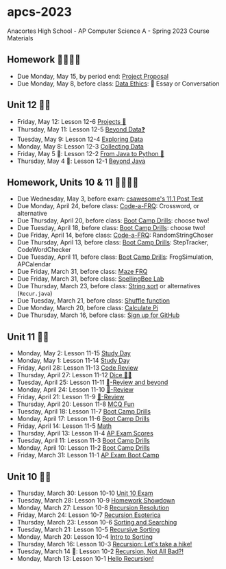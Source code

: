 # apcs-2023

Anacortes High School - AP Computer Science A - Spring 2023 Course Materials

## Homework 👩‍💻👨‍💻

- Due Monday, May 15, by period end: [Project Proposal](unit12/12-6.md#homework)
- Due Monday, May 8, before class: [Data Ethics](unit12/12-1.md#homework): 📜 Essay or Conversation

## Unit 12 🧑‍🏫

- Friday, May 12: Lesson 12-6 [Projects 🚧](unit12/12-6.md)
- Thursday, May 11: Lesson 12-5 [Beyond Data❓](unit12/12-5.md)
- Tuesday, May 9: Lesson 12-4 [Exploring Data](unit12/12-4.md)
- Monday, May 8: Lesson 12-3 [Collecting Data](unit12/12-3.md)
- Friday, May 5 🌮: Lesson 12-2 [From Java to Python 🐍](unit12/12-2.md)
- Thursday, May 4 🌌: Lesson 12-1 [Beyond Java](unit12/12-1.md)

## Homework, Units 10 & 11 👩‍💻👨‍💻

- Due Wednesday, May 3, before exam: [csawesome's 11.1 Post Test](unit11/11-11.md#homework)
- Due Monday, April 24, before class: [Code-a-FRQ](unit11/11-9.md#homework): Crossword, or alternative
- Due Thursday, April 20, before class: [Boot Camp Drills](unit11/11-7.md#homework): choose two!
- Due Tuesday, April 18, before class: [Boot Camp Drills](unit11/11-6.md#homework): choose two!
- Due Friday, April 14, before class: [Code-a-FRQ](unit11/11-4.md#homework): RandomStringChoser
- Due Thursday, April 13, before class: [Boot Camp Drills](unit11/11-3.md#homework): StepTracker, CodeWordChecker
- Due Tuesday, April 11, before class: [Boot Camp Drills](unit11/11-2.md#homework): FrogSimulation, APCalendar
- Due Friday, March 31, before class: [Maze FRQ](unit10/10-6.md#homework-maze-frq)
- Due Friday, March 31, before class: [SpellingBee Lab](unit10/lab02bee/README.md)
- Due Thursday, March 23, before class: [String sort](unit10/10-5.md#homework) or alternatives (`Recur.java`)
- Due Tuesday, March 21, before class: [Shuffle function](unit10/10-4.md#homework)
- Due Monday, March 20, before class: [Calculate Pi](unit10/10-2.md#homework)
- Due Thursday, March 16, before class: [Sign up for GitHub](unit10/10-1.md#homework-sign-up-for-github)

## Unit 11 🧑‍🏫

- Monday, May 2: Lesson 11-15 [Study Day](unit11/11-15.md)
- Monday, May 1: Lesson 11-14 [Study Day](unit11/11-14.md)
- Friday, April 28: Lesson 11-13 [Code Review](unit11/11-13.md)
- Thursday, April 27: Lesson 11-12 [Dice 🎲🎲](unit11/11-12.md)
- Tuesday, April 25: Lesson 11-11 [🐝-Review and beyond](unit11/11-11.md)
- Monday, April 24: Lesson 11-10 [🐝-Review](unit11/11-10.md)
- Friday, April 21: Lesson 11-9 [🐝-Review](unit11/11-9.md)
- Thursday, April 20: Lesson 11-8 [MCQ Fun](unit11/11-8.md)
- Tuesday, April 18: Lesson 11-7 [Boot Camp Drills](unit11/11-7.md)
- Monday, April 17: Lesson 11-6 [Boot Camp Drills](unit11/11-6.md)
- Friday, April 14: Lesson 11-5 [Math](unit11/11-5.md)
- Thursday, April 13: Lesson 11-4 [AP Exam Scores](unit11/11-4.md)
- Tuesday, April 11: Lesson 11-3 [Boot Camp Drills](unit11/11-3.md)
- Monday, April 10: Lesson 11-2 [Boot Camp Drills](unit11/11-2.md)
- Friday, March 31: Lesson 11-1 [AP Exam Boot Camp](unit11/11-1.md)

## Unit 10 🧑‍🏫

- Thursday, March 30: Lesson 10-10 [Unit 10 Exam](unit10/10-10.md)
- Tuesday, March 28: Lesson 10-9 [Homework Showdown](unit10/10-9.md)
- Monday, March 27: Lesson 10-8 [Recursion Resolution](unit10/10-8.md)
- Friday, March 24: Lesson 10-7 [Recursion Esoterica](unit10/10-7.md)
- Thursday, March 23: Lesson 10-6 [Sorting and Searching](unit10/10-6.md)
- Tuesday, March 21: Lesson 10-5 [Recursive Sorting](unit10/10-5.md)
- Monday, March 20: Lesson 10-4 [Intro to Sorting](unit10/10-4.md)
- Thursday, March 16: Lesson 10-3 [Recursion: Let's take a hike!](unit10/10-3.md)
- Tuesday, March 14 🥧: Lesson 10-2 [Recursion, Not All Bad?!](unit10/10-2.md)
- Monday, March 13: Lesson 10-1 [Hello Recursion!](unit10/10-1.md)
